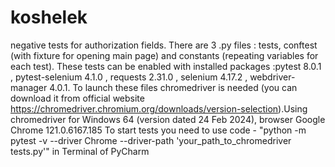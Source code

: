 # koshelek
negative tests for authorization fields. There are 3 .py files : tests, conftest (with fixture for opening main page) and constants (repeating variables for each test). 
These tests can be enabled with installed packages :pytest 8.0.1 , pytest-selenium 4.1.0 , requests 2.31.0 , selenium 4.17.2 , webdriver-manager 4.0.1.
To launch these files chromedriver is needed (you can download it from official website https://chromedriver.chromium.org/downloads/version-selection).Using chromedriver for Windows 64 (version dated 24 Feb 2024), browser Google Chrome 121.0.6167.185
To start tests you need to use code - "python -m pytest -v --driver Chrome --driver-path 'your_path_to_chromedriver tests.py'" in Terminal of PyCharm

